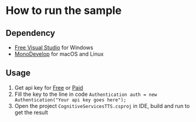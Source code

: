# How to run the sample

## Dependency

* [Free Visual Studio](https://www.visualstudio.com/free-developer-offers/) for Windows
* [MonoDevelop](http://www.monodevelop.com/) for macOS and Linux

## Usage

1. Get api key for [Free](https://www.microsoft.com/cognitive-services/en-us/subscriptions?productId=/products/Bing.Speech.Preview) or [Paid](https://portal.azure.com/#create/Microsoft.CognitiveServices/apitype/Bing.Speech/pricingtier/S0)
1. Fill the key to the line in code `Authentication auth = new Authentication("Your api key goes here");`
1. Open the project `CognitiveServicesTTS.csproj` in IDE, build and run to get the result
